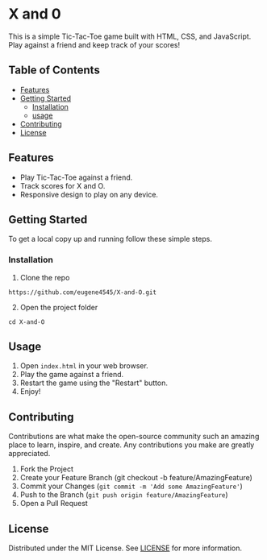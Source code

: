 # X and 0 

This is a simple Tic-Tac-Toe game built with HTML, CSS, and JavaScript. Play against a friend and keep track of your scores!

## Table of Contents
- [Features](#features)
- [Getting Started](#getting-started)
  - [Installation](#installation)
  - [usage](#usage)
- [Contributing](#contributing)
- [License](#license)

## Features
- Play Tic-Tac-Toe against a friend.
- Track scores for X and O.
- Responsive design to play on any device.

## Getting Started
To get a local copy up and running follow these simple steps.

### Installation
1. Clone the repo

```
https://github.com/eugene4545/X-and-O.git
```

2. Open the project folder

```
cd X-and-O
```

## Usage 
1. Open `index.html` in your web browser.
2. Play the game against a friend.
3. Restart the game using the "Restart" button.
4. Enjoy!


## Contributing

Contributions are what make the open-source community such an amazing place to learn, inspire, and create. Any contributions you make are greatly appreciated.

1. Fork the Project
2. Create your Feature Branch (git checkout -b feature/AmazingFeature)
3. Commit your Changes (`git commit -m 'Add some AmazingFeature'`)
4. Push to the Branch (`git push origin feature/AmazingFeature`)
5. Open a Pull Request


## License
Distributed under the MIT License. See [LICENSE](LICENSE) for more information.









